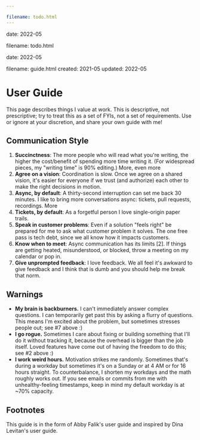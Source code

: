 ```yaml
---

filename: todo.html
---
```



date: 2022-05




filename: todo.html




date: 2022-05



filename: guide.html
created: 2021-05
updated: 2022-05




# User Guide

This page describes things I value at work. This is descriptive, not prescriptive; try to treat this as a set of FYIs, not a set of requirements. Use or ignore at your discretion, and share your own guide with me!

## Communication Style

1. **Succinctness**: The more people who will read what you're writing, the higher the cost/benefit of spending more time writing it. (For widespread pieces, my "writing time" is 90% editing.) More, even more
2. **Agree on a vision**: Coordination is slow. Once we agree on a shared vision, it's easier for everyone if we trust (and authorize) each other to make the right decisions in motion.
3. **Async, by default**: A thirty-second interruption can set me back 30 minutes. I like to bring more conversations async: tickets, pull requests, recordings. More
4. **Tickets, by default**: As a forgetful person I love single-origin paper trails.
5. **Speak in customer problems**: Even if a solution "feels right" be prepared for me to ask what customer problem it solves. The one free pass is tech debt, since we all know how it impacts customers.
6. **Know when to meet**: Async communication has its limits [2]. If things are getting heated, misunderstood, or blocked, throw a meeting on my calendar or pop in.
7. **Give unprompted feedback**: I love feedback. We all feel it's awkward to give feedback and I think that is dumb and you should help me break that norm.

## Warnings

- **My brain is backburners.** I can't immediately answer complex questions. I can temporarily get past this by asking a flurry of questions. This means I'm excited about the problem, but sometimes stresses people out; see #7 above :)
- **I go rogue.** Sometimes I care about fixing or building something that I'll do it without tracking it, because the overhead is bigger than the job itself. Loved features have come out of having the freedom to do this; see #2 above :)
- **I work weird hours.** Motivation strikes me randomly. Sometimes that's during a workday but sometimes it's on a Sunday or at 4 AM or for 16 hours straight. To counterbalance, I shorten my workdays and the math roughly works out. If you see emails or commits from me with unhealthy-feeling timestamps, keep in mind my default workday is at ~70% capacity.

## Footnotes

This guide is in the form of Abby Falik's user guide and inspired by Dina Levitan's user guide.

